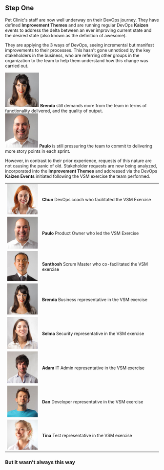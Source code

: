 ## Step One

Pet Clinic's staff are now well underway on their DevOps journey. They have defined **Improvement Themes** and are running regular DevOps **Kaizen** events to address the delta between an ever improving current state and the desired state (also known as the definition of awesome).  

They are applying the 3 ways of DevOps, seeing incremental but manifest improvements to their processes. This hasn't gone unnoticed by the key stakeholders in the business, who are referring other groups in the organization to the team to help them understand how this change was carried out.  

![brenda](../../assets/online-devops-dojo/welcome/brenda.png)  **Brenda** still demands more from the team in terms of functionality delivered, and the quality of output.  
![paulo](../../assets/online-devops-dojo/welcome/paulo.png)  **Paulo** is still pressuring the team to commit to delivering more story points in each sprint.  

However, in contrast to their prior experience, requests of this nature are not causing the panic of old. Stakeholder requests are now being analyzed, incorporated into the **Improvement Themes** and addressed via the DevOps **Kaizen Events** initiated following the VSM exercise the team performed.  

|   |   |
|---|---|
|![Chun](../../assets/online-devops-dojo/value-stream-mapping/chun.png)|**Chun** DevOps coach who facilitated the VSM Exercise |
|![Paulo](../../assets/online-devops-dojo/value-stream-mapping/paulo.png)|**Paulo** Product Owner who led the VSM Exercise |
|![Santhosh](../../assets/online-devops-dojo/value-stream-mapping/santhosh.png)|**Santhosh** Scrum Master who co-facilitated the VSM exercise |
|![Brenda](../../assets/online-devops-dojo/value-stream-mapping/brenda.png)|**Brenda** Business representative in the VSM exercise |
|![Selma](../../assets/online-devops-dojo/value-stream-mapping/selma.png)|**Selma** Security representative in the VSM exercise |
|![Adam](../../assets/online-devops-dojo/value-stream-mapping/adam.png)|**Adam** IT Admin representative in the VSM exercise |
|![Dan](../../assets/online-devops-dojo/value-stream-mapping/dan.png)|**Dan** Developer representative in the VSM exercise |
|![Tina](../../assets/online-devops-dojo/value-stream-mapping/tina.png)|**Tina** Test representative in the VSM exercise |

### But it wasn't always this way  
